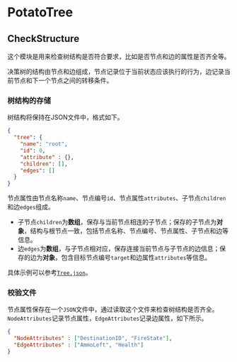 # PotatoTree

## CheckStructure

这个模块是用来检查树结构是否符合要求，比如是否节点和边的属性是否齐全等。

决策树的结构由节点和边组成，节点记录位于当前状态应该执行的行为，边记录当前节点和下一个节点之间的转移条件。

### 树结构的存储

树结构将保持在JSON文件中，格式如下。

```json
{
  "tree": {
    "name": "root",
    "id": 0,
    "attribute" : {},
    "children": [],
    "edges": []
  }
}
```

节点属性由节点名称`name`、节点编号`id`、节点属性`attributes`、子节点`children`和边`edges`组成。

* 子节点`children`为**数组**，保存与当前节点相连的子节点；保存的子节点为**对象**，结构与根节点一致，包括节点名称、节点编号、节点属性、子节点和边等信息。
* 边`edges`为**数组**，与子节点相对应，保存连接当前节点与子节点的边信息；保存的边为**对象**，包含目标节点编号`target`和边属性`attributes`等信息。

具体示例可以参考[`Tree.json`](./Extras/Tree.json)。

### 校验文件

节点属性保存在一个`JSON`文件中，通过读取这个文件来检查树结构是否齐全。`NodeAttributes`记录节点属性，`EdgeAttributes`记录边属性，如下所示。

```json
{
  "NodeAttributes" : ["DestinationID", "FireState"],
  "EdgeAttributes" : ["AmmoLeft", "Health"]
}
```

